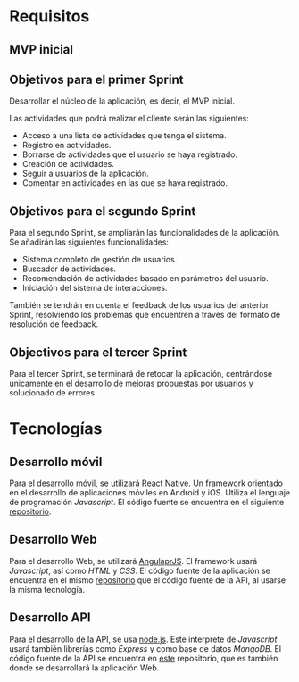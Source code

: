 # Requisitos

## MVP inicial

## Objetivos para el primer Sprint
Desarrollar el núcleo de la aplicación, es decir, el MVP inicial.

Las actividades que podrá realizar el cliente serán las siguientes:
* Acceso a una lista de actividades que tenga el sistema.
* Registro en actividades.
* Borrarse de actividades que el usuario se haya registrado.
* Creación de actividades.
* Seguir a usuarios de la aplicación.
* Comentar en actividades en las que se haya registrado.

## Objetivos para el segundo Sprint
Para el segundo Sprint, se ampliarán las funcionalidades de la aplicación. Se añadirán las siguientes funcionalidades:

* Sistema completo de gestión de usuarios.
* Buscador de actividades.
* Recomendación de actividades basado en parámetros del usuario.
* Iniciación del sistema de interacciones.

También se tendrán en cuenta el feedback de los usuarios del anterior Sprint, resolviendo los problemas que encuentren a través del formato de resolución de feedback.

## Objectivos para el tercer Sprint
Para el tercer Sprint, se terminará de retocar la aplicación, centrándose únicamente en el desarrollo de mejoras propuestas por usuarios y solucionado de errores.

# Tecnologías

## Desarrollo móvil
Para el desarrollo móvil, se utilizará [React Native](http://facebook.github.io/react-native/). Un framework orientado en el desarrollo de aplicaciones móviles en Android y iOS. Utiliza el lenguaje de programación *Javascript*. El código fuente se encuentra en el siguiente [repositorio](https://github.com/alexgs922/adrenalive-app).

## Desarrollo Web
Para el desarrollo Web, se utilizará [AngulaprJS](https://angularjs.org/). El framework usará *Javascript*, así como *HTML* y *CSS*. El código fuente de la aplicación se encuentra en el mismo [repositorio](https://github.com/alexgs922/adrenalive-api) que el código fuente de la API, al usarse la misma tecnología.

## Desarrollo API
Para el desarrollo de la API, se usa [node.js](https://nodejs.org/en/). Este interprete de *Javascript* usará también librerías como *Express* y como base de datos *MongoDB*. El código fuente de la API se encuentra en [este](https://github.com/alexgs922/adrenalive-api) repositorio, que es también donde se desarrollará la aplicación Web. 

